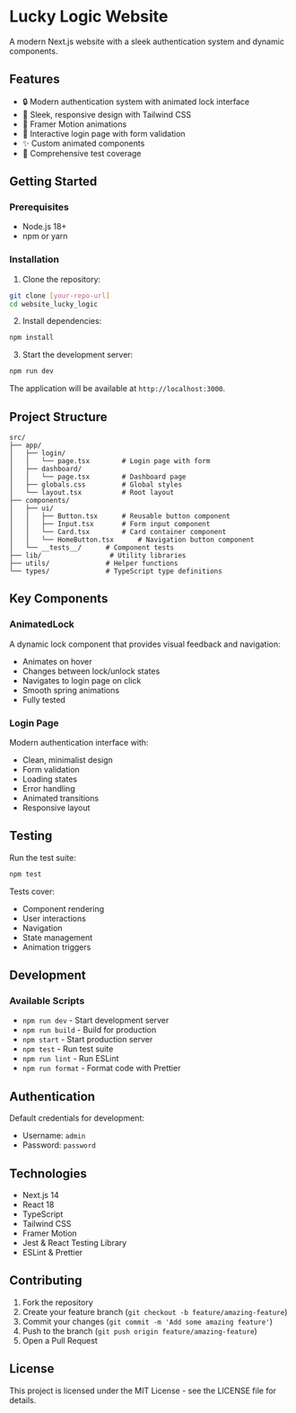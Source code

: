 # Lucky Logic Website

A modern Next.js website with a sleek authentication system and dynamic components.

## Features

- 🔒 Modern authentication system with animated lock interface
- 🎨 Sleek, responsive design with Tailwind CSS
- 🌟 Framer Motion animations
- 🔐 Interactive login page with form validation
- ✨ Custom animated components
- 🧪 Comprehensive test coverage

## Getting Started

### Prerequisites

- Node.js 18+ 
- npm or yarn

### Installation

1. Clone the repository:
```bash
git clone [your-repo-url]
cd website_lucky_logic
```

2. Install dependencies:
```bash
npm install
```

3. Start the development server:
```bash
npm run dev
```

The application will be available at `http://localhost:3000`.

## Project Structure

```
src/
├── app/
│   ├── login/
│   │   └── page.tsx        # Login page with form
│   ├── dashboard/
│   │   └── page.tsx        # Dashboard page
│   ├── globals.css         # Global styles
│   └── layout.tsx          # Root layout
├── components/
│   ├── ui/
│   │   ├── Button.tsx      # Reusable button component
│   │   ├── Input.tsx       # Form input component
│   │   └── Card.tsx        # Card container component
│   │   └── HomeButton.tsx      # Navigation button component
│   └── __tests__/      # Component tests
├── lib/                 # Utility libraries
├── utils/              # Helper functions
└── types/              # TypeScript type definitions
```

## Key Components

### AnimatedLock

A dynamic lock component that provides visual feedback and navigation:

- Animates on hover
- Changes between lock/unlock states
- Navigates to login page on click
- Smooth spring animations
- Fully tested

### Login Page

Modern authentication interface with:

- Clean, minimalist design
- Form validation
- Loading states
- Error handling
- Animated transitions
- Responsive layout

## Testing

Run the test suite:

```bash
npm test
```

Tests cover:
- Component rendering
- User interactions
- Navigation
- State management
- Animation triggers

## Development

### Available Scripts

- `npm run dev` - Start development server
- `npm run build` - Build for production
- `npm start` - Start production server
- `npm test` - Run test suite
- `npm run lint` - Run ESLint
- `npm run format` - Format code with Prettier

## Authentication

Default credentials for development:
- Username: `admin`
- Password: `password`

## Technologies

- Next.js 14
- React 18
- TypeScript
- Tailwind CSS
- Framer Motion
- Jest & React Testing Library
- ESLint & Prettier

## Contributing

1. Fork the repository
2. Create your feature branch (`git checkout -b feature/amazing-feature`)
3. Commit your changes (`git commit -m 'Add some amazing feature'`)
4. Push to the branch (`git push origin feature/amazing-feature`)
5. Open a Pull Request

## License

This project is licensed under the MIT License - see the LICENSE file for details.
